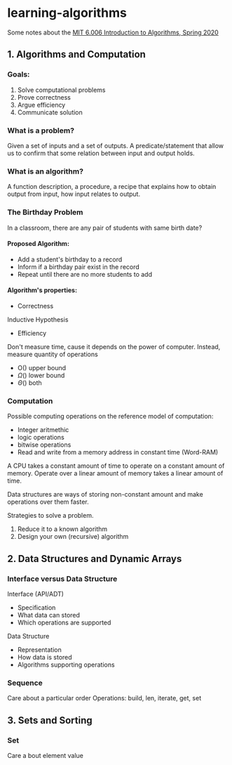 # learning-algorithms

Some notes about the [MIT 6.006 Introduction to Algorithms, Spring 2020](https://www.youtube.com/playlist?list=PLUl4u3cNGP63EdVPNLG3ToM6LaEUuStEY)


## 1. Algorithms and Computation

### Goals:
1. Solve computational problems
2. Prove correctness
3. Argue efficiency
4. Communicate solution

### What is a problem?

Given a set of inputs and a set of outputs. A predicate/statement that allow us to confirm that some relation between input and output holds.

### What is an algorithm?

A function description, a procedure, a recipe that explains how to obtain output from input, how input relates to output.

### The Birthday Problem

In a classroom, there are any pair of students with same birth date?

#### Proposed Algorithm:
- Add a student's birthday to a record
- Inform if a birthday pair exist in the record
- Repeat until there are no more students to add

#### Algorithm's properties:
- Correctness

Inductive Hypothesis


- Efficiency

Don't measure time, cause it depends on the power of computer. Instead, measure quantity of operations
- O() upper bound
- $\Omega()$ lower bound
- $\Theta()$ both

### Computation

Possible computing operations on the reference model of computation:

* Integer aritmethic
* logic operations
* bitwise operations
* Read and write from a memory address in constant time (Word-RAM)

A CPU takes a constant amount of time to operate on a constant amount of memory. Operate over a linear amount of memory takes a linear amount of time.

Data structures are ways of storing non-constant amount and make operations over them faster.

Strategies to solve a problem.

1. Reduce it to a known algorithm
2. Design your own (recursive) algorithm

## 2. Data Structures and Dynamic Arrays

### Interface versus  Data Structure


Interface (API/ADT)
* Specification
* What data can stored
* Which operations are supported

Data Structure
* Representation
* How data is stored
* Algorithms supporting operations


### Sequence
Care about a particular order
Operations: build, len, iterate, get, set

## 3. Sets and Sorting

### Set
Care a bout element value
